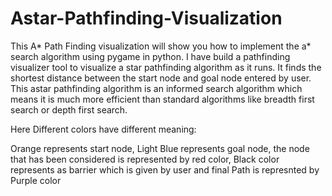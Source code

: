 # Astar-Pathfinding-Visualization
This A* Path Finding visualization will show you how to implement the a* search algorithm using pygame in python. I have build a pathfinding visualizer tool to visualize a star pathfinding algorithm as it runs. It finds the shortest distance between the start node and goal node entered by user. This astar pathfinding algorithm is an informed search algorithm which means it is much more efficient than standard algorithms like breadth first search or depth first search.

Here Different colors have different meaning:

Orange represents start node, Light Blue represents goal node, the node that has been considered is represented by red color, Black color represents as barrier which is given by user and final Path is represnted by Purple color
